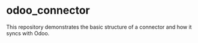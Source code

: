 # odoo_connector
This repository demonstrates the basic structure of a connector and how it syncs with Odoo.

